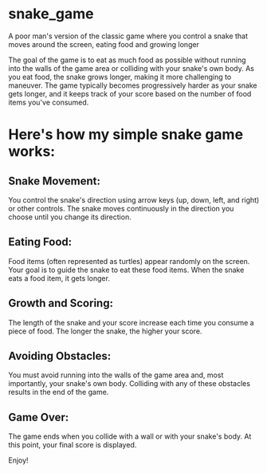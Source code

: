 # snake_game
A poor man's version of the classic game where you control a snake that moves around the screen, eating food and growing longer

The goal of the game is to eat as much food as possible without running into the walls of the game area or colliding with your snake's own body.
As you eat food, the snake grows longer, making it more challenging to maneuver.
The game typically becomes progressively harder as your snake gets longer, and it keeps track of your score based on the number of food items you've consumed.

# Here's how my simple snake game works:

## Snake Movement: 
You control the snake's direction using arrow keys (up, down, left, and right) or other controls. The snake moves continuously in the direction you choose until you change its direction.

## Eating Food: 
Food items (often represented as turtles) appear randomly on the screen. Your goal is to guide the snake to eat these food items. When the snake eats a food item, it gets longer.

## Growth and Scoring: 
The length of the snake and your score increase each time you consume a piece of food. The longer the snake, the higher your score.

## Avoiding Obstacles: 
You must avoid running into the walls of the game area and, most importantly, your snake's own body. Colliding with any of these obstacles results in the end of the game.

## Game Over: 
The game ends when you collide with a wall or with your snake's body. At this point, your final score is displayed.

Enjoy!
